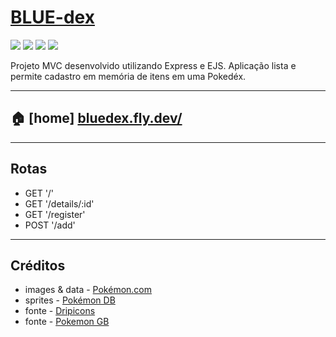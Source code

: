 # [BLUE-dex](https://bluedex.fly.dev/)

![](https://img.pokemondb.net/sprites/black-white/anim/normal/bulbasaur.gif)
![](https://img.pokemondb.net/sprites/black-white/anim/normal/charmander.gif)
![](https://img.pokemondb.net/sprites/black-white/anim/normal/squirtle.gif)
![](https://img.pokemondb.net/sprites/black-white/anim/normal/pikachu.gif)

Projeto MVC desenvolvido utilizando Express e EJS.
Aplicação lista e permite cadastro em memória de itens em uma Pokedéx.

---

## 🏠 \[home\] [bluedex.fly.dev/](https://bluedex.fly.dev/)

---

## **Rotas**

- GET '/'
- GET '/details/:id'
- GET '/register'
- POST '/add'

---

## **Créditos**

- images & data - [Pokémon.com](https://www.pokemon.com/us/pokedex/)
- sprites - [Pokémon DB](https://pokemondb.net/)
- fonte - [Dripicons](http://demo.amitjakhu.com/dripicons/)
- fonte - [Pokemon GB](https://fonts2u.com/pokemon-gb.font)
